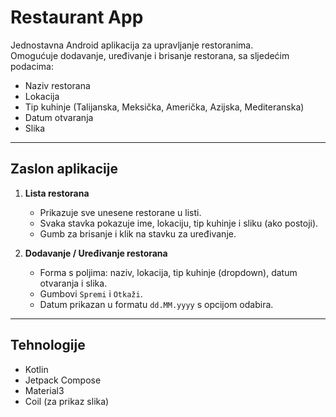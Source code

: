 # Restaurant App

Jednostavna Android aplikacija za upravljanje restoranima.  
Omogućuje dodavanje, uređivanje i brisanje restorana, sa sljedećim podacima:

- Naziv restorana
- Lokacija
- Tip kuhinje (Talijanska, Meksička, Američka, Azijska, Mediteranska)
- Datum otvaranja
- Slika

---

## Zaslon aplikacije

1. **Lista restorana**
    - Prikazuje sve unesene restorane u listi.
    - Svaka stavka pokazuje ime, lokaciju, tip kuhinje i sliku (ako postoji).
    - Gumb za brisanje i klik na stavku za uređivanje.

2. **Dodavanje / Uređivanje restorana**
    - Forma s poljima: naziv, lokacija, tip kuhinje (dropdown), datum otvaranja i slika.
    - Gumbovi `Spremi` i `Otkaži`.
    - Datum prikazan u formatu `dd.MM.yyyy` s opcijom odabira.

---

## Tehnologije

- Kotlin
- Jetpack Compose
- Material3
- Coil (za prikaz slika)

